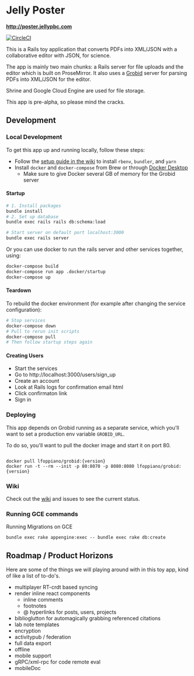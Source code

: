 # Jelly Poster

**http://poster.jellypbc.com**

[![CircleCI](https://circleci.com/gh/jellypbc/poster/tree/master.svg?style=svg)](https://circleci.com/gh/jellypbc/poster/tree/master)

This is a Rails toy application that converts PDFs into XML/JSON with a collaborative editor with JSON, for science.

The app is mainly two main chunks: a Rails server for file uploads and the editor which is built on ProseMirror. It also uses a [Grobid](https://github.com/kermitt2/grobid) server for parsing PDFs into XML/JSON for the editor.

Shrine and Google Cloud Engine are used for file storage.

This app is pre-alpha, so please mind the cracks.

## Development

### Local Development

To get this app up and running locally, follow these steps:

- Follow the [setup guide in the wiki](https://github.com/jellypbc/poster/wiki/Setup) to install `rbenv`, `bundler`, and `yarn`
- Install `docker` and `docker-compose` from Brew or through [Docker Desktop](https://www.docker.com/products/docker-desktop)
  - Make sure to give Docker several GB of memory for the Grobid server

#### Startup

```sh
# 1. Install packages
bundle install
# 2. Set up database
bundle exec rails rails db:schema:load
```

```sh
# Start server on default port localhost:3000
bundle exec rails server
```

Or you can use docker to run the rails server and other services together, using:

```sh
docker-compose build
docker-compose run app .docker/startup
docker-compose up
```

#### Teardown

To rebuild the docker environment (for example after changing the service configuration):

```sh
# Stop services
docker-compose down
# Pull to rerun init scripts
docker-compose pull
# Then follow startup steps again
```

#### Creating Users

- Start the services
- Go to http://localhost:3000/users/sign_up
- Create an account
- Look at Rails logs for confirmation email html
- Click confirmaton link
- Sign in

### Deploying

This app depends on Grobid running as a separate service, which you'll want to set a production env variable `GROBID_URL`.

To do so, you'll want to pull the docker image and start it on port 80.

```

docker pull lfoppiano/grobid:{version}
docker run -t --rm --init -p 80:8070 -p 8080:8080 lfoppiano/grobid:{version}

```

### Wiki

Check out the [wiki](https://github.com/jellypbc/poster/wiki) and issues to see the current status.

### Running GCE commands

Running Migrations on GCE

```shell
bundle exec rake appengine:exec -- bundle exec rake db:create
```

## Roadmap / Product Horizons

Here are some of the things we will playing around with in this toy app, kind of like a list of to-do's.

- multiplayer RT-crdt based syncing
- render inline react components
  - inline comments
  - footnotes
  - @ hyperlinks for posts, users, projects
- biblioglutton for automagically grabbing referenced citations
- lab note templates
- encryption
- activitypub / federation
- full data export
- offline
- mobile support
- gRPC/xml-rpc for code remote eval
- mobileDoc
